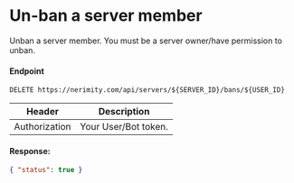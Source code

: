 # Un-ban a server member

Unban a server member. You must be a server owner/have permission to unban.

#### Endpoint

```
DELETE https://nerimity.com/api/servers/${SERVER_ID}/bans/${USER_ID}
```

| Header        | Description          |
| ------------- | -------------------- |
| Authorization | Your User/Bot token. |

#### Response:

```json
{ "status": true }
```
